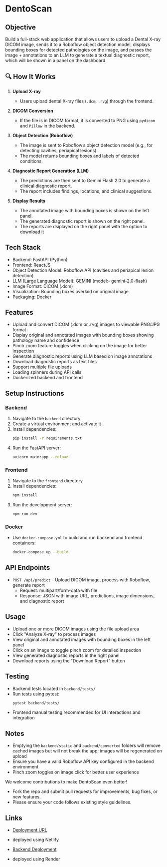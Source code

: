 # DentoScan

## Objective
Build a full-stack web application that allows users to upload a Dental X-ray DICOM image, sends it to a Roboflow object detection model, displays bounding boxes for detected pathologies on the image, and passes the image + annotations to an LLM to generate a textual diagnostic report, which will be shown in a panel on the dashboard.

## 🔍 How It Works

1. **Upload X-ray**
   - Users upload dental X-ray files (`.dcm`, `.rvg`) through the frontend.

2. **DICOM Conversion**
   - If the file is in DICOM format, it is converted to PNG using `pydicom` and `Pillow` in the backend.

3. **Object Detection (Roboflow)**
   - The image is sent to Roboflow’s object detection model (e.g., for detecting cavities, periapical lesions).
   - The model returns bounding boxes and labels of detected conditions.

4. **Diagnostic Report Generation (LLM)**
   - The predictions are then sent to Gemini Flash 2.0 to generate a clinical diagnostic report.
   - The report includes findings, locations, and clinical suggestions.

5. **Display Results**
   - The annotated image with bounding boxes is shown on the left panel.
   - The generated diagnostic report is shown on the right panel.
   - The reports are dsiplayed on the right panel with the option to download it


## Tech Stack
- Backend: FastAPI (Python)  
- Frontend: ReactJS  
- Object Detection Model: Roboflow API (cavities and periapical lesion detection)  
- LLM (Large Language Model): GEMINI (model:- gemini-2.0-flash)
- Image Format: DICOM (.dcm)  
- Visualization: Bounding boxes overlaid on original image  
- Packaging: Docker 

## Features
- Upload and convert DICOM (.dcm or .rvg) images to viewable PNG/JPG format  
- Display original and annotated images with bounding boxes showing pathology name and confidence  
- Pinch zoom feature toggles when clicking on the image for better inspection  
- Generate diagnostic reports using LLM based on image annotations  
- Download diagnostic reports as text files  
- Support multiple file uploads  
- Loading spinners during API calls  
- Dockerized backend and frontend  

## Setup Instructions

### Backend
1. Navigate to the `backend` directory  
2. Create a virtual environment and activate it  
3. Install dependencies:  
   ```bash
   pip install -r requirements.txt
   ```  
4. Run the FastAPI server:  
   ```bash
   uvicorn main:app --reload
   ```  

### Frontend
1. Navigate to the `frontend` directory  
2. Install dependencies:  
   ```bash
   npm install
   ```  
3. Run the development server:  
   ```bash
   npm run dev
   ```  

### Docker 
- Use `docker-compose.yml` to build and run backend and frontend containers:  
  ```bash
  docker-compose up --build
  ```  

## API Endpoints
- `POST /api/predict` - Upload DICOM image, process with Roboflow, generate report  
  - Request: multipart/form-data with file  
  - Response: JSON with image URL, predictions, image dimensions, and diagnostic report  

## Usage
- Upload one or more DICOM images using the file upload area  
- Click "Analyze X-ray" to process images  
- View original and annotated images with bounding boxes in the left panel  
- Click on an image to toggle pinch zoom for detailed inspection  
- View generated diagnostic reports in the right panel  
- Download reports using the "Download Report" button  

## Testing
- Backend tests located in `backend/tests/`  
- Run tests using pytest:  
  ```bash
  pytest backend/tests/
  ```  
- Frontend manual testing recommended for UI interactions and integration  

## Notes
- Emptying the `backend/static` and `backend/converted` folders will remove cached images but will not break the app; images will be regenerated on upload  
- Ensure you have a valid Roboflow API key configured in the backend environment  
- Pinch zoom toggles on image click for better user experience  

We welcome contributions to make DentoScan even better!
- Fork the repo and submit pull requests for improvements, bug fixes, or new features.
- Please ensure your code follows existing style guidelines.  

## Links
- [Deployment URL](https://dento-scan.netlify.app/) 
- deployed using Netlify 

- [Backend Deployment](https://dentoscan.onrender.com)
- deployed using Render